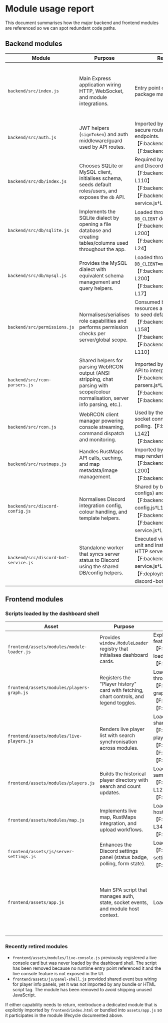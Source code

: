 # Module usage report

This document summarises how the major backend and frontend modules are referenced so we can spot redundant code paths.

## Backend modules

| Module | Purpose | Referenced from | Notes |
| --- | --- | --- | --- |
| `backend/src/index.js` | Main Express application wiring HTTP, WebSocket, and module integrations. | Entry point configured as the package main script. | Serves as the central orchestrator and imports every other backend module reviewed below.【F:backend/package.json†L1-L21】【F:backend/src/index.js†L1-L120】 |
| `backend/src/auth.js` | JWT helpers (`signToken`) and auth middleware/guard used by API routes. | Imported by the API entry point to secure routes and admin-only endpoints.【F:backend/src/auth.js†L1-L41】【F:backend/src/index.js†L13-L50】 | Active middleware — not redundant. |
| `backend/src/db/index.js` | Chooses SQLite or MySQL client, initialises schema, seeds default roles/users, and exposes the `db` API. | Required by both the HTTP server and Discord worker to persist data.【F:backend/src/db/index.js†L1-L110】【F:backend/src/index.js†L13-L40】【F:backend/src/discord-bot-service.js†L16-L28】 | Central DB abstraction; keeps dialect-specific files necessary. |
| `backend/src/db/sqlite.js` | Implements the SQLite dialect by opening a file database and creating tables/columns used throughout the app. | Loaded through `db/index.js` when `DB_CLIENT` defaults to SQLite.【F:backend/src/db/sqlite.js†L1-L200】【F:backend/src/db/index.js†L3-L24】 | Required for the default deployment path. |
| `backend/src/db/mysql.js` | Provides the MySQL dialect with equivalent schema management and query helpers. | Loaded through `db/index.js` when `DB_CLIENT=mysql` is set.【F:backend/src/db/mysql.js†L1-L200】【F:backend/src/db/index.js†L3-L17】 | Optional runtime dependency but still in active use for MySQL deployments. |
| `backend/src/permissions.js` | Normalises/serialises role capabilities and performs permission checks per server/global scope. | Consumed by the HTTP API to filter resources and by the DB bootstrap to seed default roles.【F:backend/src/permissions.js†L1-L158】【F:backend/src/index.js†L42-L50】【F:backend/src/db/index.js†L38-L110】 | Required for RBAC; not redundant. |
| `backend/src/rcon-parsers.js` | Shared helpers for parsing WebRCON output (ANSI stripping, chat parsing with scope/colour normalisation, server info parsing, etc.). | Imported by the RCON client and API to interpret console responses.【F:backend/src/rcon-parsers.js†L1-L200】【F:backend/src/index.js†L59-L66】【F:backend/src/rcon.js†L1-L58】 | Supports live console/map features. |
| `backend/src/rcon.js` | WebRCON client manager powering console streaming, command dispatch and monitoring. | Used by the API server to broker socket connections and status polling.【F:backend/src/rcon.js†L1-L142】【F:backend/src/index.js†L16-L40】 | Required for core functionality. |
| `backend/src/rustmaps.js` | Handles RustMaps API calls, caching, and map metadata/image management. | Imported by API routes handling map rendering and uploads.【F:backend/src/rustmaps.js†L1-L200】【F:backend/src/index.js†L28-L40】 | Needed for live map; not redundant. |
| `backend/src/discord-config.js` | Normalises Discord integration config, colour handling, and template helpers. | Shared by both API (parsing configs) and Discord bot service.【F:backend/src/discord-config.js†L1-L160】【F:backend/src/index.js†L41-L50】【F:backend/src/discord-bot-service.js†L17-L107】 | Supports Discord integration UI/service. |
| `backend/src/discord-bot-service.js` | Standalone worker that syncs server status to Discord using the shared DB/config helpers. | Executed via the provided systemd unit and install scripts, not by the HTTP server.【F:backend/src/discord-bot-service.js†L1-L200】【F:deploy/systemd/rustadmin-discord-bot.service†L10-L16】 | Optional but referenced deployment entry point. |

## Frontend modules

### Scripts loaded by the dashboard shell

| Asset | Purpose | Loaded via | Notes |
| --- | --- | --- | --- |
| `frontend/assets/modules/module-loader.js` | Provides `window.ModuleLoader` registry that initialises dashboard cards. | Explicitly loaded in `index.html` before feature modules.【F:frontend/assets/modules/module-loader.js†L1-L76】【F:frontend/index.html†L598-L605】 | Required bootstrap script. |
| `frontend/assets/modules/players-graph.js` | Registers the "Player history" card with fetching, chart controls, and legend toggles. | Loaded by `index.html` and initialised through `ModuleLoader.init` in `app.js`.【F:frontend/assets/modules/players-graph.js†L124-L220】【F:frontend/index.html†L598-L605】【F:frontend/assets/app.js†L2373-L2404】 | Active dashboard module. |
| `frontend/assets/modules/live-players.js` | Renders live player list with search synchronisation across modules. | Loaded by `index.html` and subscribes to the shared module bus.【F:frontend/assets/modules/live-players.js†L98-L160】【F:frontend/index.html†L598-L605】【F:frontend/assets/app.js†L906-L925】【F:frontend/assets/app.js†L2373-L2404】 | Active dashboard module. |
| `frontend/assets/modules/players.js` | Builds the historical player directory with search and count updates. | Loaded by `index.html` and wired into the same bus and card host.【F:frontend/assets/modules/players.js†L1-L120】【F:frontend/index.html†L598-L605】【F:frontend/assets/app.js†L906-L925】 | Active dashboard module. |
| `frontend/assets/modules/map.js` | Implements live map, RustMaps integration, and upload workflows. | Loaded by `index.html` and relies on module host APIs from `app.js`.【F:frontend/assets/modules/map.js†L220-L340】【F:frontend/index.html†L598-L605】【F:frontend/assets/app.js†L2373-L2404】 | Active dashboard module. |
| `frontend/assets/js/server-settings.js` | Enhances the Discord settings panel (status badge, polling, form state). | Loaded globally on the dashboard shell.【F:frontend/assets/js/server-settings.js†L1-L160】【F:frontend/index.html†L603-L605】 | Supports Discord integration UI. |
| `frontend/assets/app.js` | Main SPA script that manages auth, state, socket events, and module host context. | Loaded last in `index.html` as the core client. | Provides `ModuleLoader` host context and event bus for modules.【F:frontend/assets/app.js†L906-L925】【F:frontend/assets/app.js†L2373-L2440】【F:frontend/index.html†L598-L605】 |

### Recently retired modules

* `frontend/assets/modules/live-console.js` previously registered a live console card but was never loaded by the dashboard shell. The script has been removed because no runtime entry point referenced it and the live console feature is not exposed in the UI.
* `frontend/assets/js/panel-shell.js` provided shared event bus wiring for player info panels, yet it was not imported by any bundle or HTML script tag. The module has been removed to avoid shipping unused JavaScript.

If either capability needs to return, reintroduce a dedicated module that is explicitly imported by `frontend/index.html` or bundled into `assets/app.js` so it participates in the module lifecycle documented above.
